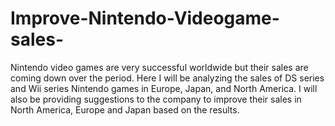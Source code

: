 # Improve-Nintendo-Videogame-sales-
Nintendo video games are very successful worldwide but their sales are coming down over the period. Here I will be analyzing the sales of DS series and Wii series Nintendo games in Europe, Japan, and North America. I will also be providing suggestions to the company to improve their sales in North America, Europe and Japan based on the results.
